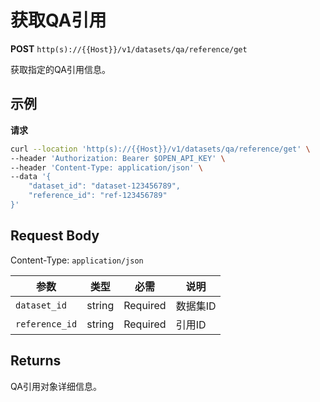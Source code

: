 # 获取QA引用

**POST** `http(s)://{{Host}}/v1/datasets/qa/reference/get`

获取指定的QA引用信息。

## 示例

**请求**
```bash
curl --location 'http(s)://{{Host}}/v1/datasets/qa/reference/get' \
--header 'Authorization: Bearer $OPEN_API_KEY' \
--header 'Content-Type: application/json' \
--data '{
    "dataset_id": "dataset-123456789",
    "reference_id": "ref-123456789"
}'
```

## Request Body
Content-Type: `application/json`

| 参数 | 类型 | 必需 | 说明 |
|-----|------|------|------|
| `dataset_id` | string | Required | 数据集ID |
| `reference_id` | string | Required | 引用ID |

## Returns
QA引用对象详细信息。
